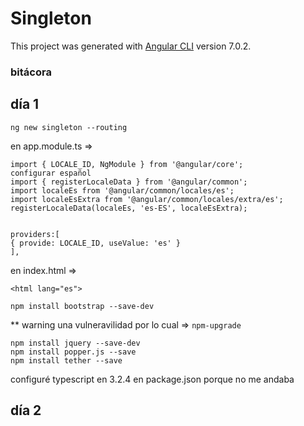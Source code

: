 # Singleton

This project was generated with [Angular CLI](https://github.com/angular/angular-cli) version 7.0.2.

### bitácora
## día 1

~~~
ng new singleton --routing
~~~

en app.module.ts =>  

~~~
import { LOCALE_ID, NgModule } from '@angular/core';  
configurar español  
import { registerLocaleData } from '@angular/common';  
import localeEs from '@angular/common/locales/es';  
import localeEsExtra from '@angular/common/locales/extra/es';  
registerLocaleData(localeEs, 'es-ES', localeEsExtra);  
  

providers:[
{ provide: LOCALE_ID, useValue: 'es' }
],  

~~~

en index.html =>  
  
~~~
<html lang="es">   
~~~  

~~~
npm install bootstrap --save-dev
~~~
** warning una vulneravilidad por lo cual => `npm-upgrade`
~~~
npm install jquery --save-dev  
npm install popper.js --save  
npm install tether --save  
~~~
configuré typescript en 3.2.4 en package.json porque no me andaba  

## día 2



